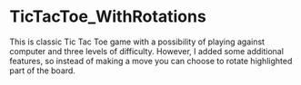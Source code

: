 # TicTacToe_WithRotations
This is classic Tic Tac Toe game with a possibility of playing against computer and three levels of difficulty. However, I added some additional features, so instead of making a move you can choose to rotate highlighted part of the board.

